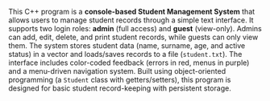 
This C++ program is a **console-based Student Management System** that allows users to manage student records through a simple text interface. It supports two login roles: **admin** (full access) and **guest** (view-only). Admins can add, edit, delete, and print student records, while guests can only view them. The system stores student data (name, surname, age, and active status) in a vector and loads/saves records to a file (`student.txt`). The interface includes color-coded feedback (errors in red, menus in purple) and a menu-driven navigation system. Built using object-oriented programming (a `Student` class with getters/setters), this program is designed for basic student record-keeping with persistent storage.  

